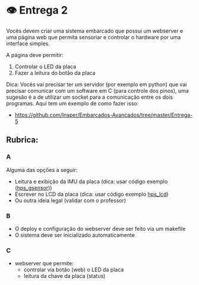 # 👁 Entrega 2

Vocês devem criar uma sistema embarcado que possui um webserver e uma página web que permita sensoriar e controlar o hardware por uma interface simples.

A página deve permitir:

1. Controlar o LED da placa
1. Fazer a leitura do botão da placa

Dica: Vocês vai precisar ter um servidor (por exemplo em python) que vai precisar comunicar com um software em C (para controle dos pinos), uma sugesão é a de utilizar um socket para a comunicação entre os dois programas. Aqui tem um exemplo de como fazer isso:

- https://github.com/Insper/Embarcados-Avancados/tree/master/Entrega-5

## Rubrica:

### A

Alguma das opções a seguir:

- Leitura e exibição da IMU da placa (dica: usar código exemplo ([hps_gsensor](https://github.com/Insper/DE10-Standard-v.1.3.0-SystemCD/tree/master/Demonstration/SoC/hps_gsensor)))
- Escrever no LCD da placa (dica: usar código exemplo [hps_lcd](https://github.com/Insper/DE10-Standard-v.1.3.0-SystemCD/tree/master/Demonstration/SoC/hps_lcd))
- Ou outra ideia legal (validar com o professor)

### B

- O deploy e configuração do webserver deve ser feito via um makefile 
- O sistema deve ser inicializado automaticamente


### C

- webserver que permite:
    - controlar via botão (web) o LED da placa
    - leitura da chave da placa (status)

